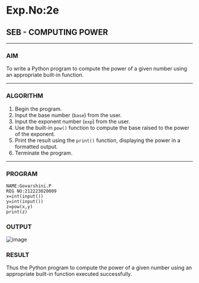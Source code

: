 # Exp.No:2e  
## SEB - COMPUTING POWER

---

### AIM  
To write a Python program to compute the power of a given number using an appropriate built-in function.

---

### ALGORITHM

1. Begin the program.  
2. Input the base number (`base`) from the user.  
3. Input the exponent number (`exp`) from the user.  
4. Use the built-in `pow()` function to compute the base raised to the power of the exponent.  
5. Print the result using the `print()` function, displaying the power in a formatted output.  
6. Terminate the program.

---

### PROGRAM

```
NAME:Govarshini.P
REG NO:212223020009
x=int(input())
y=int(input())
z=pow(x,y)
print(z)

```
### OUTPUT
![image](https://github.com/user-attachments/assets/7cb46bb3-0a50-461a-91fb-01023c4d8e17)


### RESULT
Thus the Python program to compute the power of a given number using an appropriate built-in function executed successfully.

